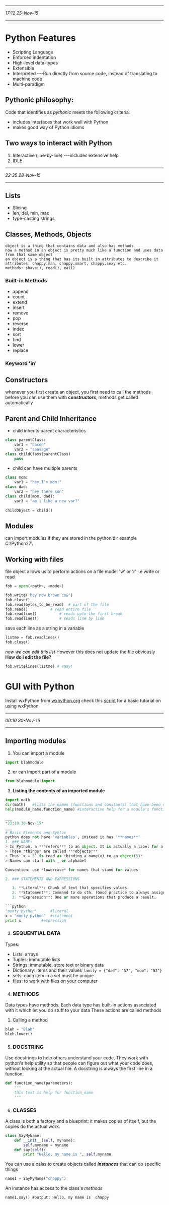___
*17:12 25-Nov-15*
___
# Python Features
* Scripting Language
* Enforced indentation
* High-level data-types
* Extensible
* Interpreted
---Run directly from source code, instead of translating to machine code
* Multi-paradigm

## Pythonic philosophy:
Code that identifies as *pythonic* meets the following criteria:
* includes interfaces that work well with Python
* makes good way of Python idioms

## Two ways to interact with Python
1. Interactive (line-by-line)
---includes extensive help
2. IDLE

___
*22:35 28-Nov-15*
___
## Lists
* Slicing
* len, del, min, max
* type-casting strings

## Classes, Methods, Objects
```
object is a thing that contains data and also has methods
now a method in an object is pretty much like a function and uses data from that same object
an object is a thing that has its built in attributes to describe it
attributes: chappy.man, chappy.smart, chappy.sexy etc.
methods: shave(), read(), eat()
```
### Built-in Methods
* append
* count
* extend
* insert
* remove
* pop
* reverse
* index
* sort
* find
* lower
* replace

### Keyword 'in'

## Constructors
whenever you first create an object, you first need to call the methods before you can use them
with **constructors**, methods get called automatically

## Parent and Child Inheritance
* child inherits parent characteristics
```python
class parentClass:
	var1 = "bacon"
	var2 = "sausage"
class childClass(parentClass)
	pass
```
* child can have multiple parents
```python
class mom:
    var1 = "hey I'm mom!"
class dad:
    var2 = "hey there son"
class child(mom, dad):
    var3 = "am i like a new var?"
    
childObject = child()
```

## Modules
can import modules if they are stored in the python dir
example C:\Python27\

## Working with files
	
file object allows us to perform actions on a file
mode: 'w' or 'r' i.e write or read
```python
fob = open(<path>, <mode>)
```
```python
fob.write('hey now brown cow')
fob.close()
fob.read(bytes_to_be_read) 	# part of the file
fob.read()			# read entire file
fob.readline()			# reads upto the first break
fob.readlines()			# reads line by line
```

save each line as a string in a variable
```python
listme = fob.readlines()
fob.close()
```
*now we can edit this list* However this does not update the file obviously
**How do I edit the file?**
```python
fob.writelines(listme) # easy!
```

# GUI with Python
Install wxPython from [wxpython.org](http://www.wxpython.org/download.php)
check this [script](https://github.com/tejasG53/python/blob/master/wxBasics.py) for a basic tutorial on using wxPython

___
*00:10 30-Nov-15*
___
## Importing modules
1. You can import a module 
```python
import blahmodule
```
2. or can import part of a module
```python
from blahmodule import
```
3. **Listing the contents of an imported module**
```python
import math
dir(math)	#lists the names (functions and constants) that have been defined inside math module
help(module_name.function_name) #interactive help for a module's functions

___
*23:10 30-Nov-15*
___
# Basic Elements and Syntax
python does not have 'variables', instead it has '**names**'
1. ### NAME:
> In Python, a ***refers*** to an object. It is actually a label for a memory location that stores things.
> These *things* are called ***objects***
> Thus `x = 5` is read as *binding a name(x) to an object(5)*
> Names can start with _ or alphabet

Convention: use *lowercase* for names that stand for values

2. ### STATEMENTS AND EXPRESSIONS

   1. **Literal**: Chunk of text that specifies values.
   2. **Statement**: Command to do sth. (Good practice to always assign a name to a literal using a statement.)
   3. **Expression**: One or more operations that produce a result.

```python
"monty python"		#literal
x = "monty python"	#statement
print x			#expression
```

3. ### SEQUENTIAL DATA
Types:

   * Lists: 		arrays
   * Tuples: 		immutable lists
   * Strings: 		immutable, store text or binary data
   * Dictionary:	items and their values `family = {"dad": "57", "mom": "52"}`
   * sets: 		each item in a set must be unique
   * files: 		to work with files on your computer

4. ### METHODS
Data types have methods.
Each data type has built-in actions associated with it which let you do stuff to your data
These actions are called methods

   1. Calling a method
   ```python
   bleh = "Blah"
   bleh.lower()
   ```

5. ### DOCSTRING
Use docstrings to help others understand your code. They work with python's help utility so that people can figure out what your code does, without looking at the actual file.
A docstring is always the first line in a function.
```python
def function_name(parameters):
	"""
	this text is help for function_name
	"""
```

6. ### CLASSES
A class is both a factory and a blueprint: it makes copies of itself, but the copies do the actual work.
```python
class SayMyName:
	def __init__(self, myname):
		self.myname = myname
	def say(self):
		print "Hello, my name is ", self.myname
```
You can use a calss to create objects called ***instances*** that can do specific things
```python
name1 = SayMyName("chappy")
```
An instance has access to the class's *methods*
```
name1.say()	#output: Hello, my name is  chappy
```

















